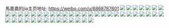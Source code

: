 馬嘉嘉的jia主页地址: https://weibo.com/u/6868787601 
![](https://wx4.sinaimg.cn/mw2000/007uQJqNly1h9he3zdkdpj30u014078z.jpg) 
![](https://wx4.sinaimg.cn/mw2000/007uQJqNly1h9he40nlrvj30u0144dk4.jpg) 
![](https://wx4.sinaimg.cn/mw2000/007uQJqNly1h9he41alraj30u01400xe.jpg) 
![](https://wx4.sinaimg.cn/mw2000/007uQJqNly1h9gffu967lj322n340npe.jpg) 
![](https://wx4.sinaimg.cn/mw2000/007uQJqNly1h9gffrrffjj322p33zkjm.jpg) 
![](https://wx4.sinaimg.cn/mw2000/007uQJqNly1h9gffx2ti8j322n340e82.jpg) 
![](https://wx4.sinaimg.cn/mw2000/007uQJqNly1h9gffzcattj322m340x6p.jpg) 
![](https://wx4.sinaimg.cn/mw2000/007uQJqNly1h98wy3lr7hj32c02c0qv6.jpg) 
![](https://wx4.sinaimg.cn/mw2000/007uQJqNly1h1nf60t1kgj32c033je82.jpg) 
![](https://wx4.sinaimg.cn/mw2000/007uQJqNly1h17j9k0k1nj322o33y1l0.jpg) 
![](https://wx4.sinaimg.cn/mw2000/007uQJqNly1h17j9kgx0qj31hc0zkdo9.jpg) 
![](https://wx4.sinaimg.cn/mw2000/007uQJqNly1h17j9ksdi3j30zk1hctfe.jpg) 
![](https://wx4.sinaimg.cn/mw2000/007uQJqNly1h17j9l40uoj30u018zjzo.jpg) 
![](https://wx4.sinaimg.cn/mw2000/007uQJqNly1h17j9li0k1j30u0190n5z.jpg) 
![](https://wx4.sinaimg.cn/mw2000/007uQJqNly1h17j9mcu1tj333z22oqv5.jpg) 
![](https://wx4.sinaimg.cn/mw2000/007uQJqNly1gxcb4m88vlj30yi1pcnd5.jpg) 
![](https://wx4.sinaimg.cn/mw2000/007uQJqNly1gxcb4mkteij30yi1pcao2.jpg) 
![](https://wx4.sinaimg.cn/mw2000/007uQJqNly1gsb84wtnv7j30u00u0dm1.jpg) 
![](https://wx4.sinaimg.cn/mw2000/007uQJqNly1gr6ehbok9tj32em3401kz.jpg) 
![](https://wx4.sinaimg.cn/mw2000/007uQJqNly1gr6eh98d9mj335q35snpe.jpg) 
![](https://wx4.sinaimg.cn/mw2000/007uQJqNly1gqhpfgheqvj30u0140116.jpg) 
![](https://wx4.sinaimg.cn/mw2000/007uQJqNly1gqhpfh5ay0j30u00u0dnu.jpg) 
![](https://wx4.sinaimg.cn/mw2000/007uQJqNly1gqhpfhw3h2j30u0140n89.jpg) 
![](https://wx4.sinaimg.cn/mw2000/007uQJqNly1gqhpfigiwuj30u00u0afw.jpg) 
![](https://wx4.sinaimg.cn/mw2000/007uQJqNly1gqhpfj56c1j30u00u0aie.jpg) 
![](https://wx4.sinaimg.cn/mw2000/007uQJqNly1gqhpfjqi2hj30u01407e2.jpg) 
![](https://wx4.sinaimg.cn/mw2000/007uQJqNly1goyie66qagj32dc35s4qq.jpg) 
![](https://wx4.sinaimg.cn/mw2000/007uQJqNly1goyie740nwj32dc35sb2a.jpg) 
![](https://wx4.sinaimg.cn/mw2000/007uQJqNly1glrv09t6rqj31sg1sgdx4.jpg) 
![](https://wx4.sinaimg.cn/mw2000/007uQJqNly1glrv09gd6ij32ds1sg1kx.jpg) 
![](https://wx4.sinaimg.cn/mw2000/007uQJqNly1glrv0arrr9j32a131enpe.jpg) 
![](https://wx4.sinaimg.cn/mw2000/007uQJqNly1glrv0btnkmj32c02c0e81.jpg) 
![](https://wx4.sinaimg.cn/mw2000/007uQJqNly1glrv0dtggxj329t313u0y.jpg) 
![](https://wx4.sinaimg.cn/mw2000/007uQJqNly1glrv0ff0mjj32c02c0qv5.jpg) 
![](https://wx4.sinaimg.cn/mw2000/007uQJqNly1glpcqew2idj32c0340b2b.jpg) 
![](https://wx4.sinaimg.cn/mw2000/007uQJqNly1glpcj7ym19j32c02c0hdt.jpg) 
![](https://wx4.sinaimg.cn/mw2000/007uQJqNly1glpcjecwexj32c0340qv5.jpg) 
![](https://wx4.sinaimg.cn/mw2000/007uQJqNly1glpcqh1z6lj32c02c0u0x.jpg) 
![](https://wx4.sinaimg.cn/mw2000/007uQJqNly1glpcjgzlisj32c0340x6p.jpg) 
![](https://wx4.sinaimg.cn/mw2000/007uQJqNly1glpcj9xd0tj32c02c0e81.jpg) 
![](https://wx4.sinaimg.cn/mw2000/007uQJqNly1glpcjc0ai1j32c02c04jx.jpg) 
![](https://wx4.sinaimg.cn/mw2000/007uQJqNly1glpcqi3loij31ei1eihad.jpg) 
![](https://wx4.sinaimg.cn/mw2000/007uQJqNly1glpcqjhfdbj32c02c01kx.jpg) 
![](https://wx4.sinaimg.cn/mw2000/007uQJqNly1getmlfp6epj30u0140akp.jpg) 
![](https://wx4.sinaimg.cn/mw2000/007uQJqNly1getmlen7afj30u00u0ae1.jpg) 
![](https://wx4.sinaimg.cn/mw2000/007uQJqNly1getmlezb5oj30u00u043w.jpg) 
